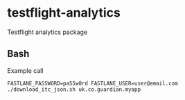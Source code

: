 # testflight-analytics
Testflight analytics package

## Bash

Example call

    FASTLANE_PASSWORD=pa55w0rd FASTLANE_USER=user@email.com ./download_itc_json.sh uk.co.guardian.myapp
